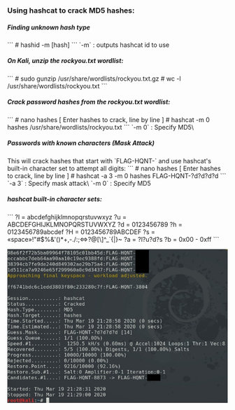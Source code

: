 <h3>Using hashcat to crack MD5 hashes:</h3>

<h5>Finding unknown hash type</h5>
```
# hashid -m [hash]
```
`-m` : outputs hashcat id to use

<h5>On Kali, unzip the rockyou.txt wordlist:</h5>
```
# sudo gunzip /usr/share/wordlists/rockyou.txt.gz
# wc -l /usr/share/wordlists/rockyou.txt
```

<h5>Crack password hashes from the rockyou.txt wordlist:</h5>
```
# nano hashes
[ Enter hashes to crack, line by line ]
# hashcat -m 0 hashes /usr/share/wordlists/rockyou.txt
```
`-m 0` : Specify MD5\

<h5>Passwords with known characters (Mask Attack)</h5>
This will crack hashes that start with `FLAG-HQNT-` and use hashcat's built-in character set to attempt all digits:
```
# nano hashes
[ Enter hashes to crack, line by line ]
# hashcat -a 3 -m 0 hashes FLAG-HQNT-?d?d?d?d
```
`-a 3` : Specify mask attack\
`-m 0` : Specify MD5

<h5>hashcat built-in character sets:</h5>
```
?l = abcdefghijklmnopqrstuvwxyz
?u = ABCDEFGHIJKLMNOPQRSTUVWXYZ
?d = 0123456789
?h = 0123456789abcdef
?H = 0123456789ABCDEF
?s = «space»!"#$%&'()*+,-./:;<=>?@[\]^_`{|}~
?a = ?l?u?d?s
?b = 0x00 - 0xff
```

![hashcat](IMAGES/password-cracking1.jpg)